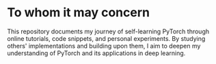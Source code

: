 # To whom it may concern
This repository documents my journey of self-learning PyTorch through online tutorials, code snippets, and personal experiments. By studying others' implementations and building upon them, I aim to deepen my understanding of PyTorch and its applications in deep learning.
